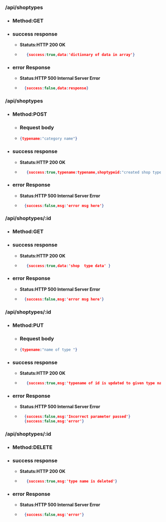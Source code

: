 ### **/api/shoptypes**
* ### **Method**:GET

* ### **success response**
    * **Statuts:HTTP 200 OK**
   * ```json
        {success:true,data:'dictionary of data in array'}
       ```
* ### **error Response**
    * **Status:HTTP 500 Internal Server Error**
    * ```json
        {success:false,data:response}
      ```
### **/api/shoptypes**
* ### **Method**:POST
    * ### **Request body**
    * ```json
      {typename:"category name"}
      ```
* ### **success response**
    * **Statuts:HTTP 200 OK**
   * ```json
        {success:true,typename:typename,shoptypeid:"created shop type id"}
       ```
* ### **error Response**
    * **Status:HTTP 500 Internal Server Error**
    * ```json
        {success:false,msg:'error msg here'}
      ```
### **/api/shoptypes/:id**
* ### **Method**:GET

* ### **success response**
    * **Statuts:HTTP 200 OK**
   * ```json
        {success:true,data:'shop  type data' }
       ```
* ### **error Response**
    * **Status:HTTP 500 Internal Server Error**
    * ```json
        {success:false,msg:'error msg here'}
      ```
### **/api/shoptypes/:id**
* ### **Method**:PUT
    * ### **Request body**
    * ```json
      {typename:"name of type "}
      ```
* ### **success response**
    * **Statuts:HTTP 200 OK**
   * ```json
        {success:true,msg:'typename of id is updated to given type name'}
       ```
* ### **error Response**
    * **Status:HTTP 500 Internal Server Error**
    * ```json
        {success:false,msg:'Incorrect parameter passed'}
        {success:false,msg:'error'}
      ```
### **/api/shoptypes/:id**
* ### **Method**:DELETE

* ### **success response**
    * **Statuts:HTTP 200 OK**
   * ```json
        {success:true,msg:'type name is deleted'}
       ```
* ### **error Response**
    * **Status:HTTP 500 Internal Server Error**
    * ```json
        {success:false,msg:'error'}
      ```
